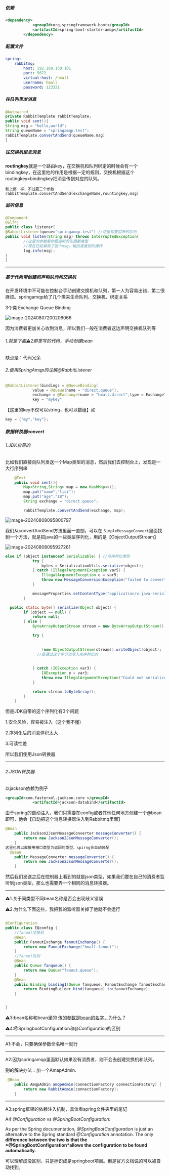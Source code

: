 ##### 依赖

```xml
<dependency>
            <groupId>org.springframework.boot</groupId>
            <artifactId>spring-boot-starter-amqp</artifactId>
        </dependency>
```

##### 配置文件

```yaml
spring:
	rabbitmq:
		host: 192.168.150.101
		port: 5672
		virtual-host: /hmall
		username: hmall
		password: 123321
```

##### 往队列里发消息

```java
@Autowired
private RabbitTemplate rabbitTemplate;
public void sent(){
String msg = "hello,world";
String queueName = "springamqp.test";
rabbitTemplate.convertAndSend(queueName,msg)
}
```

##### 往交换机里发消息  

**routingkey**就是一个路由key，在交换机和队列绑定的时候会有一个bindingkey，在这里他的作用是根据一定的规则，交换机根据这个routingkey=bindingkey把消息传到对应的队列。

```
和上面一样，不过要三个参数rabbitTemplate.convertAndSend(exchangeName,rountingkey,msg)
```

##### 监听信息

```java
@Component
@Slf4j
public class listener{
@RabbitListener(queue="springamqp.test") //这里写要监听的队列
public void listen(String msg) throws InterruptedException{
		//这里的参数看你要监听的东西都类型
		//现在已经拿到了这个msg，输出或者别的操作
		log.info(msg);
}
}
```

---

##### 基于代码带创建和声明队列和交换机

在开发环境中不可能在控制台手动创建交换机和队列，第一人为容易出错，第二很麻烦。springamqp给了几个类来生命队列、交换机、绑定关系

3个类 Exchange Queue Binding 

![image-20240807200206066](springamqp.assets/image-20240807200206066.png)

因为消费者更加关心收到消息，所以我们一般在消费者这边声明交换机队列等

###### 1.就是下面⚠️2那里写的代码，手动创建bean

缺点是：代码冗余

###### 2.使用SpringAmqp的注解@RabbitListener

```java
@RabbitListener(bindings = @QueueBinding(
            value = @Queue(name = "direct.queue"),
            exchange = @Exchange(name = "hmall.direct",type = ExchangeTypes.DIRECT),
            key = "mykey"
```

【这里的key不仅可以string，也可以数组】如 

```java
key = {"my","key"};
```

##### 数据转换器convert

###### 1.JDK自带的

比如我们直接向队列发送一个Map类型的消息，然后我们去控制台上，发现是一大行序列串

```java
    @Test
    public void sent(){
        Map<String,String> map = new HashMap<>();
        map.put("name","lisi");
        map.put("age","18");
        String exchange = "direct.queue";

        rabbitTemplate.convertAndSend(exchange, map);
```

![image-20240808095800797](springamqp.assets/image-20240808095800797.png)



我们从convertAndSend方法里面一直刨，可以在 `SimpleMessageConvert`里面找到一个方法，就是把java的一些类型序列化，用的是【ObjectOutputStream】

![image-20240808095927261](springamqp.assets/image-20240808095927261.png)

```java
else if (object instanceof Serializable) { //可序列化类型
            try {
                bytes = SerializationUtils.serialize(object);
            } catch (IllegalArgumentException var5) {
                IllegalArgumentException e = var5;
                throw new MessageConversionException("failed to convert to serialized Message content", e);
            }

            messageProperties.setContentType("application/x-java-serialized-object");
        }
```

```java
  public static byte[] serialize(Object object) {
        if (object == null) {
            return null;
        } else {
            ByteArrayOutputStream stream = new ByteArrayOutputStream();

            try {
              
              
                (new ObjectOutputStream(stream)).writeObject(object);
              //是通过这个字节流写入来序列化的
              
              
            } catch (IOException var3) {
                IOException e = var3;
                throw new IllegalArgumentException("Could not serialize object of type: " + object.getClass(), e);
            }

            return stream.toByteArray();
        }
    }
```

但是JDK自带的这个序列化有3个问题

1.安全风险，容易被注入（这个我不懂）

2.序列化后的消息体积太大

3.可读性差

所以我们使用Json转换器

---

###### 2.JSON转换器

以jackson依赖为例子

```xml
<groupId>com.fasterxml.jackson.core </groupId>
            <artifactId>jackson-databind</artifactId>
```

由于spring的自动注入，我们只需要在config或者其他任何地方创建一个@bean即可，他会【自动把这个消息转换器注入到Rabbitmq里面】

```java
@Bean
    public Jackson2JsonMessageConverter messageConverter() {
        return new Jackson2JsonMessageConverter();
    }
这里也可以直接用接口类型为返回的类型，spirng会自动装配
  @Bean
    public MessageConverter messageConverter() {
        return new Jackson2JsonMessageConverter();
    }
```

然后我们发送之后在控制器上看到的就是json类型，如果我们要在自己的消费者监听到json类型，那么也需要弄一个相同的消息转换器。





---

⚠️1.关于同类型不同bean名称是否会出现歧义错误

⚠️2.为什么下面这些，我把我的监听器关掉了他就不会运行

```java

@Configuration
public class EQconfig {
    //fanout交换机
    @Bean
    public FanoutExchange fanoutExchange() {
        return new FanoutExchange("hmall.fanout");
    }
    //fanout队列
    @Bean
    public Queue fanqueue() {
        return new Queue("fanout.queue");
    }
    @Bean
    public Binding binding1(Queue fanqueue, FanoutExchange fanoutExchange) {
        return BindingBuilder.bind(fanqueue).to(fanoutExchange);
    }


}
```

⚠️3:bean名称和bean里的 <u>传的参数是bean的名字，</u>为什么？

⚠️4:@SpringbootConfiguration和@Configuration的区别

---

A1:不会，只要确保参数命名唯一就行

---

A2:因为springamqp里面默认如果没有消费者，则不会去创建交换机和队列。

别的解决办法：加一个AmapAdmin.

```java
 @Bean
    public AmqpAdmin amqpAdmin(ConnectionFactory connectionFactory) {
        return new RabbitAdmin(connectionFactory);
    }
```

---

A3:spring框架的依赖注入机制，具体看spring文件夹里的笔记

A4:*@Configuration* vs *@SpringBootConfiguration*:

As per the Spring documentation, *@SpringBootConfiguration* is just an alternative to the Spring standard *@Configuration* annotation. The only **difference between the two is that the \*@SpringBootConfiguration\*allows the configuration to be found automatically.**

可以理解成没区别，只是标识成是springboot项目。但是官方文档说的可以被自动找到。